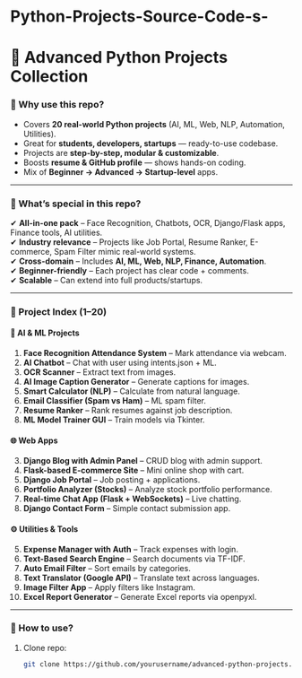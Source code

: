 # Python-Projects-Source-Code-s-

# 🚀 Advanced Python Projects Collection  

### 📌 Why use this repo?  
- Covers **20 real-world Python projects** (AI, ML, Web, NLP, Automation, Utilities).  
- Great for **students, developers, startups** — ready-to-use codebase.  
- Projects are **step-by-step, modular & customizable**.  
- Boosts **resume & GitHub profile** — shows hands-on coding.  
- Mix of **Beginner → Advanced → Startup-level** apps.  

---

### 🌟 What’s special in this repo?  
✔ **All-in-one pack** – Face Recognition, Chatbots, OCR, Django/Flask apps, Finance tools, AI utilities.  
✔ **Industry relevance** – Projects like Job Portal, Resume Ranker, E-commerce, Spam Filter mimic real-world systems.  
✔ **Cross-domain** – Includes **AI, ML, Web, NLP, Finance, Automation**.  
✔ **Beginner-friendly** – Each project has clear code + comments.  
✔ **Scalable** – Can extend into full products/startups.  

---

### 📂 Project Index (1–20)

#### 🔑 AI & ML Projects
1. **Face Recognition Attendance System** – Mark attendance via webcam.  
2. **AI Chatbot** – Chat with user using intents.json + ML.  
6. **OCR Scanner** – Extract text from images.  
7. **AI Image Caption Generator** – Generate captions for images.  
8. **Smart Calculator (NLP)** – Calculate from natural language.  
12. **Email Classifier (Spam vs Ham)** – ML spam filter.  
14. **Resume Ranker** – Rank resumes against job description.  
16. **ML Model Trainer GUI** – Train models via Tkinter.  

#### 🌐 Web Apps
3. **Django Blog with Admin Panel** – CRUD blog with admin support.  
4. **Flask-based E-commerce Site** – Mini online shop with cart.  
9. **Django Job Portal** – Job posting + applications.  
10. **Portfolio Analyzer (Stocks)** – Analyze stock portfolio performance.  
13. **Real-time Chat App (Flask + WebSockets)** – Live chatting.  
20. **Django Contact Form** – Simple contact submission app.  

#### ⚙ Utilities & Tools
5. **Expense Manager with Auth** – Track expenses with login.  
11. **Text-Based Search Engine** – Search documents via TF-IDF.  
15. **Auto Email Filter** – Sort emails by categories.  
17. **Text Translator (Google API)** – Translate text across languages.  
18. **Image Filter App** – Apply filters like Instagram.  
19. **Excel Report Generator** – Generate Excel reports via openpyxl.  

---

### 🚀 How to use?  
1. Clone repo:  
   ```bash
   git clone https://github.com/yourusername/advanced-python-projects.git
